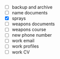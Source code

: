 - [ ] backup and archive
- [ ] name documents
- [x] sprays
- [ ] weapons documents
- [ ] weapons course
- [ ] new phone number
- [ ] work email
- [ ] work profiles
- [ ] work CV
